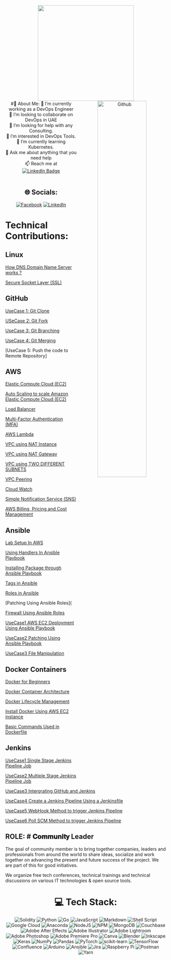 <div id="header" align="center">
  <img src="https://media.giphy.com/media/qgQUggAC3Pfv687qPC/giphy.gif" width="300"/>
</div>
<div id="header" align="center">
  <img width="55%" align="right" alt="Github" src="https://raw.githubusercontent.com/onimur/.github/master/.resources/git-header.svg" />
#💫 About Me:
🔭 I’m currently working as a DevOps Engineer<br>👯 I’m looking to collaborate on DevOps in UAE<br>🤝 I’m looking for help with any Consulting.<br>👀 I’m interested in DevOps Tools.<br>🌱 I’m currently learning Kubernetes.<br>💬 Ask me about anything that you need help<br>📫 Reach me at <a href="https://www.linkedin.com/in/aadhi06/"><br>    <img src="https://img.shields.io/badge/LinkedIn-blue?style=for-the-badge&logo=linkedin&logoColor=white" alt="LinkedIn Badge"/><br>  </a><br>

</div>

<div id="header" align="center">
  
## 🌐 Socials:
[![Facebook](https://img.shields.io/badge/Facebook-%231877F2.svg?logo=Facebook&logoColor=white)](https://www.facebook.com/geethu.arun.5?mibextid=LQQJ4d)  [![LinkedIn](https://img.shields.io/badge/LinkedIn-%230077B5.svg?logo=linkedin&logoColor=white)](https://www.linkedin.com/in/sangeetha-vasudevan-86267624/) 

<div id="header" align="left">
   
# Technical Contributions:

## Linux

[How DNS Domain Name Server works ?](https://www.linkedin.com/posts/sangeetha-vasudevan-86267624_dns-domain-name-server-activity-7041730961138479104-IoBX?utm_source=share&utm_medium=member_desktop)
  
[Secure Socket Layer (SSL)](https://www.linkedin.com/posts/sangeetha-vasudevan-86267624_secure-socket-layer-ssl-certificate-activity-7044299302495555584-GIhh?utm_source=share&utm_medium=member_desktop)


## GitHub

[UseCase 1: Git Clone](https://medium.com/@sangeetv09/how-to-clone-a-github-repository-65bfecb5aca3)

[USeCase 2: Git Fork](https://medium.com/@sangeetv09/how-to-fork-a-repository-598274ad8893)

[UseCase 3: Git Branching](https://medium.com/@sangeetv09/creating-and-managing-branches-in-github-a675e23e4807)

[UseCase 4: Git Merging](https://medium.com/@sangeetv09/merging-branches-in-github-96cb59cabdbe)

[UseCase 5: Push the code to Remote Repository]
  
## AWS
  
[Elastic Compute Cloud (EC2)](https://medium.com/cloudnloud/how-to-create-ansible-lab-in-aws-account-8e0972c237c5)

[Auto Scaling to scale Amazon Elastic Compute Cloud (EC2)](https://medium.com/cloudnloud/auto-scaling-in-aws-24ef1fffc1f6)
  
[Load Balancer](https://medium.com/cloudnloud/load-balancer-f07ba3ce14b8)

[Multi-Factor Authentication (MFA)](https://medium.com/cloudnloud/multi-factor-authentication-3641854ffe7c)

[AWS Lambda](https://medium.com/cloudnloud/steps-to-create-aws-lambda-c2b6a96cf61d)

[VPC using NAT Instance](https://medium.com/cloudnloud/vpc-virtual-private-cloud-a403a1b9c753)

[VPC using NAT Gateway](https://medium.com/cloudnloud/vpc-with-nat-gateway-abcae7eda044)

[VPC using TWO DIFFERENT SUBNETS](https://medium.com/cloudnloud/vpc-using-two-different-subnets-7ba208781749)
  
[VPC Peering](https://medium.com/cloudnloud/how-to-set-up-aws-vpc-peering-4fa815818995)

[Cloud Watch](https://medium.com/@sangeetv09/what-is-cloudwatch-agent-in-aws-8570ec248e4d)
  
[Simple Notification Service (SNS)](https://medium.com/cloudnloud/amazon-simple-notification-service-sns-ebe4c45dafa1)

[AWS Billing, Pricing and Cost Management](https://medium.com/@sangeetv09/aws-billing-and-cost-management-0580c7f3853d)
  
## Ansible

[Lab Setup In AWS](https://medium.com/cloudnloud/how-to-create-ansible-lab-in-aws-account-8e0972c237c5)

[Using Handlers In Ansible Playbook](https://medium.com/cloudnloud/how-to-use-handlers-in-ansible-9e62e17c3b61)

[Installing Package through Ansible Playbook](https://medium.com/cloudnloud/how-to-install-a-package-using-ansible-6840dbe96896)

[Tags in Ansible](https://medium.com/cloudnloud/tags-in-ansible-playbooks-82281047605b)

[Roles in Ansible](https://medium.com/cloudnloud/roles-in-ansible-playbook-ffbe4574641b)

[Patching Using Ansible Roles](

[Firewall Using Ansible Roles](https://medium.com/cloudnloud/firewall-using-roles-in-ansible-37b43c8b5482)

[UseCase1 AWS EC2 Deployment Using Ansible Playbook](https://medium.com/@sangeetv09/aws-ec2-instance-deployment-using-ansible-playbook-ccf56d81b775)

[UseCase2 Patching Using Ansible Playbook](https://medium.com/@sangeetv09/linux-os-patching-using-ansible-playbook-0927e7e92630)

[UseCase3 File Manipulation](https://medium.com/@sangeetv09/file-manipulation-using-ansible-playbook-b678f01d847e)

## Docker Containers

[Docker for Beginners](https://www.linkedin.com/posts/sangeetv09_docker-containers-for-beginners-activity-7132987760113569793-657y?utm_source=share&utm_medium=member_desktop)

[Docker Container Architecture](https://www.linkedin.com/posts/sangeetv09_docker-architecture-activity-7133339104464797696-yY4F?utm_source=share&utm_medium=member_desktop)

[Docker Lifecycle Management](https://www.linkedin.com/posts/sangeetv09_docker-container-lifecycle-management-activity-7135158759122767872-3GcN?utm_source=share&utm_medium=member_desktop)

[Install Docker Using AWS EC2 instance](https://medium.com/@sangeetv09/how-to-install-docker-using-aws-ec2-instance-ed495e5dd7a3)

[Basic Commands Used in Dockerfile](https://medium.com/@sangeetv09/overview-of-dockerfile-e50059316dc9)

## Jenkins

[UseCase1 Single Stage Jenkins Pipeline Job](https://medium.com/@sangeetv09/how-to-create-a-jenkinsfile-7a7eb1a5d834)

[UseCase2 Multiple Stage Jenkins Pipeline Job](https://medium.com/@sangeetv09/how-to-create-simple-multistage-jenkins-pipeline-job-7a5d6113e429)

[UseCase3 Intergrating GitHub and Jenkins](https://medium.com/@sangeetv09/how-to-integrate-git-with-jenkins-dcc63f5cbb13)

[UseCase4 Create a Jenkins Pipeline Using a Jenkinsfile](https://medium.com/@sangeetv09/create-a-jenkins-pipeline-using-a-jenkinsfile-f67b11e3f0b3)

[UseCase5 WebHook Method to trigger Jenkins Pipeline](https://medium.com/@sangeetv09/how-to-configure-webhook-in-github-and-jenkins-for-automatic-trigger-with-cicd-pipeline-34133e9de0ea)

[UseCase6 Poll SCM Method to trigger Jenkins Pipeline](https://medium.com/@sangeetv09/github-integration-with-jenkins-pipeline-by-poll-scm-method-444cdeca0205)
  
## ROLE: # 𝐂𝐨𝐦𝐦𝐮𝐧𝐢𝐭𝐲 Leader
 
<P>
The goal of community member is to bring together companies, leaders and professionals from around the world to share ideas, socialize and work together on advancing the present and future success of the project. We are part of this for good initiatives.

We organize free tech conferences, technical trainings and technical discussions on various IT technologies & open source tools.
</p>

<div id="header" align="center">
  
# 💻 Tech Stack:
![Solidity](https://img.shields.io/badge/Solidity-%23363636.svg?style=for-the-badge&logo=solidity&logoColor=white) ![Python](https://img.shields.io/badge/python-3670A0?style=for-the-badge&logo=python&logoColor=ffdd54) ![Go](https://img.shields.io/badge/go-%2300ADD8.svg?style=for-the-badge&logo=go&logoColor=white) ![JavaScript](https://img.shields.io/badge/javascript-%23323330.svg?style=for-the-badge&logo=javascript&logoColor=%23F7DF1E) ![Markdown](https://img.shields.io/badge/markdown-%23000000.svg?style=for-the-badge&logo=markdown&logoColor=white) ![Shell Script](https://img.shields.io/badge/shell_script-%23121011.svg?style=for-the-badge&logo=gnu-bash&logoColor=white) ![Google Cloud](https://img.shields.io/badge/Google%20Cloud-%234285F4.svg?style=for-the-badge&logo=google-cloud&logoColor=white) ![Anaconda](https://img.shields.io/badge/Anaconda-%2344A833.svg?style=for-the-badge&logo=anaconda&logoColor=white) ![NodeJS](https://img.shields.io/badge/node.js-6DA55F?style=for-the-badge&logo=node.js&logoColor=white) ![NPM](https://img.shields.io/badge/NPM-%23000000.svg?style=for-the-badge&logo=npm&logoColor=white) ![MongoDB](https://img.shields.io/badge/MongoDB-%234ea94b.svg?style=for-the-badge&logo=mongodb&logoColor=white) ![Couchbase](https://img.shields.io/badge/Couchbase-EA2328?style=for-the-badge&logo=couchbase&logoColor=white) ![Adobe After Effects](https://img.shields.io/badge/Adobe%20After%20Effects-9999FF.svg?style=for-the-badge&logo=Adobe%20After%20Effects&logoColor=white) ![Adobe Illustrator](https://img.shields.io/badge/adobeillustrator-%23FF9A00.svg?style=for-the-badge&logo=adobeillustrator&logoColor=white) ![Adobe Lightroom](https://img.shields.io/badge/Adobe%20Lightroom-31A8FF.svg?style=for-the-badge&logo=Adobe%20Lightroom&logoColor=white) ![Adobe Photoshop](https://img.shields.io/badge/adobephotoshop-%2331A8FF.svg?style=for-the-badge&logo=adobephotoshop&logoColor=white) ![Adobe Premiere Pro](https://img.shields.io/badge/Adobe%20Premiere%20Pro-9999FF.svg?style=for-the-badge&logo=Adobe%20Premiere%20Pro&logoColor=white) ![Canva](https://img.shields.io/badge/Canva-%2300C4CC.svg?style=for-the-badge&logo=Canva&logoColor=white) ![Blender](https://img.shields.io/badge/blender-%23F5792A.svg?style=for-the-badge&logo=blender&logoColor=white) ![Inkscape](https://img.shields.io/badge/Inkscape-e0e0e0?style=for-the-badge&logo=inkscape&logoColor=080A13) ![Keras](https://img.shields.io/badge/Keras-%23D00000.svg?style=for-the-badge&logo=Keras&logoColor=white) ![NumPy](https://img.shields.io/badge/numpy-%23013243.svg?style=for-the-badge&logo=numpy&logoColor=white) ![Pandas](https://img.shields.io/badge/pandas-%23150458.svg?style=for-the-badge&logo=pandas&logoColor=white) ![PyTorch](https://img.shields.io/badge/PyTorch-%23EE4C2C.svg?style=for-the-badge&logo=PyTorch&logoColor=white) ![scikit-learn](https://img.shields.io/badge/scikit--learn-%23F7931E.svg?style=for-the-badge&logo=scikit-learn&logoColor=white) ![TensorFlow](https://img.shields.io/badge/TensorFlow-%23FF6F00.svg?style=for-the-badge&logo=TensorFlow&logoColor=white) ![Confluence](https://img.shields.io/badge/confluence-%23172BF4.svg?style=for-the-badge&logo=confluence&logoColor=white) ![Arduino](https://img.shields.io/badge/-Arduino-00979D?style=for-the-badge&logo=Arduino&logoColor=white) ![Ansible](https://img.shields.io/badge/ansible-%231A1918.svg?style=for-the-badge&logo=ansible&logoColor=white) ![Jira](https://img.shields.io/badge/jira-%230A0FFF.svg?style=for-the-badge&logo=jira&logoColor=white) ![Raspberry Pi](https://img.shields.io/badge/-RaspberryPi-C51A4A?style=for-the-badge&logo=Raspberry-Pi) ![Postman](https://img.shields.io/badge/Postman-FF6C37?style=for-the-badge&logo=postman&logoColor=white) ![Yarn](https://img.shields.io/badge/yarn-%232C8EBB.svg?style=for-the-badge&logo=yarn&logoColor=white)
  

<!---
geethaaroon is a ✨ special ✨ repository because its `README.md` (this file) appears on your GitHub profile.
You can click the Preview link to take a look at your changes.
--->
